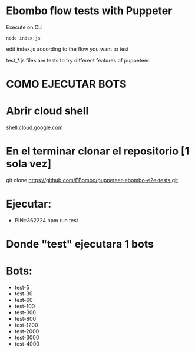 # Ebombo flow tests with Puppeter 

Execute on CLI

    node index.js


edit index.js according to the flow you want to test

test_*.js files are tests to try different features of puppeteer.



# COMO EJECUTAR BOTS

# Abrir cloud shell
[shell.cloud.google.com](shell.cloud.google.com)

# En el terminar clonar el repositorio [1 sola vez]
git clone https://github.com/EBombo/puppeteer-ebombo-e2e-tests.git

# Ejecutar: 
* PIN=362224 npm run test

# Donde "test" ejecutara 1 bots 
# Bots: 
* test-5
* test-30
* test-60 
* test-100 
* test-300 
* test-800 
* test-1200 
* test-2000 
* test-3000 
* test-4000 
